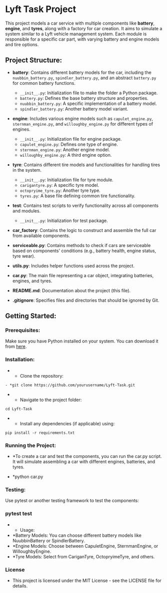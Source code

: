 # Lyft Task Project

This project models a car service with multiple components like **battery**, **engine**, and **tyres**, along with a factory for car creation. It aims to simulate a system similar to a Lyft vehicle management system. Each module is responsible for a specific car part, with varying battery and engine models and tire options.

## Project Structure:

- **battery**: Contains different battery models for the car, including the `nuubbin_battery.py`, `spindler_battery.py`, and an abstract `battery.py` for common battery functions.
  - `__init__.py`: Initialization file to make the folder a Python package.
  - `battery.py`: Defines the base battery structure and properties.
  - `nuubbin_battery.py`: A specific implementation of a battery model.
  - `spindler_battery.py`: Another battery model variant.
  
- **engine**: Includes various engine models such as `capulet_engine.py`, `sternman_engine.py`, and `willoughby_engine.py` for different types of engines.
  - `__init__.py`: Initialization file for engine package.
  - `capulet_engine.py`: Defines one type of engine.
  - `sternman_engine.py`: Another engine model.
  - `willoughby_engine.py`: A third engine option.

- **tyre**: Contains different tire models and functionalities for handling tires in the system.
  - `__init__.py`: Initialization file for tyre module.
  - `carigantyre.py`: A specific tyre model.
  - `octopryime_tyre.py`: Another tyre type.
  - `tyres.py`: A base file defining common tire functionality.

- **test**: Contains test scripts to verify functionality across all components and modules.
  - `__init__.py`: Initialization for test package.
  
- **car_factory**: Contains the logic to construct and assemble the full car from available components.

- **serviceable.py**: Contains methods to check if cars are serviceable based on components' conditions (e.g., battery health, engine status, tyre wear).

- **utils.py**: Includes helper functions used across the project.

- **car.py**: The main file representing a car object, integrating batteries, engines, and tyres.

- **README.md**: Documentation about the project (this file).

- **.gitignore**: Specifies files and directories that should be ignored by Git.

## Getting Started:

### Prerequisites:
Make sure you have Python installed on your system. You can download it from [here](https://www.python.org/downloads/).

### Installation:

- * Clone the repository:
```
- *git clone https://github.com/yourusername/Lyft-Task.git
```

- * Navigate to the project folder:
```
cd Lyft-Task
```
- * Install any dependencies (if applicable) using:
```
pip install -r requirements.txt
```

### Running the Project:
- *To create a car and test the components, you can run the car.py script. It will simulate assembling a car with different engines, batteries, and tyres.

- *python car.py
 ### Testing:
Use pytest or another testing framework to test the components:

 ### pytest test
- * Usage:
- *Battery Models: You can choose different battery models like NuubbinBattery or SpindlerBattery.
- *Engine Models: Choose between CapuletEngine, SternmanEngine, or WilloughbyEngine.
- *Tyre Models: Select from CariganTyre, OctopryimeTyre, and others.
 ### License
* This project is licensed under the MIT License - see the LICENSE file for details.
